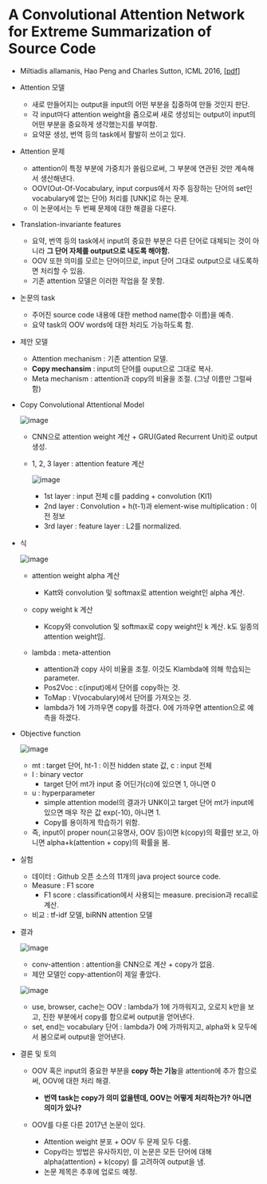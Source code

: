 # A Convolutional Attention Network for Extreme Summarization of Source Code
- Miltiadis allamanis, Hao Peng and Charles Sutton, ICML 2016, [[pdf]](http://proceedings.mlr.press/v48/allamanis16.pdf)

- Attention 모델
  - 새로 만들어지는 output을 input의 어떤 부분을 집중하여 만들 것인지 판단.
  - 각 input마다 attention weight을 줌으로써 새로 생성되는 output이 input의 어떤 부분을 중요하게 생각했는지를 부여함.
  - 요약문 생성, 번역 등의 task에서 활발히 쓰이고 있다.
  
- Attention 문제
  - attention이 특정 부분에 가중치가 쏠림으로써, 그 부분에 연관된 것만 계속해서 생산해낸다.
  - OOV(Out-Of-Vocabulary, input corpus에서 자주 등장하는 단어의 set인 vocabulary에 없는 단어) 처리를 [UNK]로 하는 문제.
  - 이 논문에서는 두 번째 문제에 대한 해결을 다룬다.
  
- Translation-invariante features
  - 요약, 번역 등의 task에서 input의 중요한 부분은 다른 단어로 대체되는 것이 아니라 **그 단어 자체를 output으로 내도록 해야함.**
  - OOV 또한 의미를 모르는 단어이므로, input 단어 그대로 output으로 내도록하면 처리할 수 있음.
  - 기존 attention 모델은 이러한 작업을 잘 못함.
  
- 논문의 task
  - 주어진 source code 내용에 대한 method name(함수 이름)을 예측.
  - 요약 task의 OOV words에 대한 처리도 가능하도록 함.
  
- 제안 모델
  - Attention mechanism : 기존 attention 모델.
  - **Copy mechansim** : input의 단어를 ouput으로 그대로 복사.
  - Meta mechanism : attention과 copy의 비율을 조절. (그냥 이름만 그럴싸함)
  
- Copy Convolutional Attentional Model
  
  ![image](https://user-images.githubusercontent.com/26705935/42079717-5e73e5cc-7bbb-11e8-9bdb-b97c791df81d.png)
 
  - CNN으로 attention weight 계산 + GRU(Gated Recurrent Unit)로 output 생성.
  - 1, 2, 3 layer : attention feature 계산
  
    ![image](https://user-images.githubusercontent.com/26705935/42080939-18e16b52-7bbf-11e8-8fd0-97d91db1c5e4.png)

    - 1st layer : input 전체 c를 padding + convolution (Kl1)
    - 2nd layer : Convolution + h(t-1)과 element-wise multiplication : 이전 정보
    - 3rd layer : feature layer : L2를 normalized.
    
- 식

  ![image](https://user-images.githubusercontent.com/26705935/42081303-0bc73d1a-7bc0-11e8-8055-b83c3794e0d8.png)
  - attention weight alpha 계산
    - Katt와 convolution 및 softmax로 attention weight인 alpha 계산.
  
  - copy weight k 계산
    - Kcopy와 convolution 및 softmax로 copy weight인 k 계산. k도 일종의 attention weight임.
  
  - lambda : meta-attention
    - attention과 copy 사이 비율을 조절. 이것도 Klambda에 의해 학습되는 parameter.
    - Pos2Voc : c(input)에서 단어를 copy하는 것.
    - ToMap : V(vocabulary)에서 단어를 가져오는 것.
    - lambda가 1에 가까우면 copy를 하겠다. 0에 가까우면 attention으로 예측을 하겠다.
    
- Objective function
  
  ![image](https://user-images.githubusercontent.com/26705935/42081592-cfb4b5d6-7bc0-11e8-9f4a-1e5eefd37c5e.png)

  - mt : target 단어, ht-1 : 이전 hidden state 값, c : input 전체
  - I : binary vector
    - target 단어 mt가 input 중 어딘가(ci)에 있으면 1, 아니면 0
  - u : hyperparameter
    - simple attention model의 결과가 UNK이고 target 단어 mt가 input에 있으면 매우 작은 값 exp(-10), 아니면 1.
    - Copy를 용이하게 학습하기 위함.
  - 즉, input이 proper noun(고유명사, OOV 등)이면 k(copy)의 확률만 보고, 아니면 alpha+k(attention + copy)의 확률을 봄.
  
- 실험
  - 데이터 : Github 오픈 소스의 11개의 java project source code.
  - Measure : F1 score
    - F1 score : classification에서 사용되는 measure. precision과 recall로 계산.
  - 비교 : tf-idf 모델, biRNN attention 모델
  
- 결과
  
  ![image](https://user-images.githubusercontent.com/26705935/42082116-249f820a-7bc2-11e8-8f28-09ca72a704ae.png)
  
  - conv-attention : attention을 CNN으로 계산 + copy가 없음.
  - 제안 모델인 copy-attention이 제일 좋았다.
  
  ![image](https://user-images.githubusercontent.com/26705935/42082190-4cbc1ab4-7bc2-11e8-8dcb-d96cffcef257.png)
  
  - use, browser, cache는 OOV : lambda가 1에 가까워지고, 오로지 k만을 보고, 진한 부분에서 copy를 함으로써 output을 얻어낸다.
  - set, end는 vocabulary 단어 : lambda가 0에 가까워지고, alpha와 k 모두에서 봄으로써 output을 얻어낸다.
  
- 결론 및 토의
  - OOV 혹은 input의 중요한 부분을 **copy 하는 기능**을 attention에 추가 함으로써, OOV에 대한 처리 해결.
    - **번역 task는 copy가 의미 없을텐데, OOV는 어떻게 처리하는가? 아니면 의미가 있나?**
    
  - OOV를 다룬 다른 2017년 논문이 있다.
    - Attention weight 분포 + OOV 두 문제 모두 다룸.
    - Copy라는 방법은 유사하지만, 이 논문은 모든 단어에 대해 alpha(attention) + k(copy) 를 고려하여 output을 냄.
    - 논문 제목은 추후에 업로드 예정.
